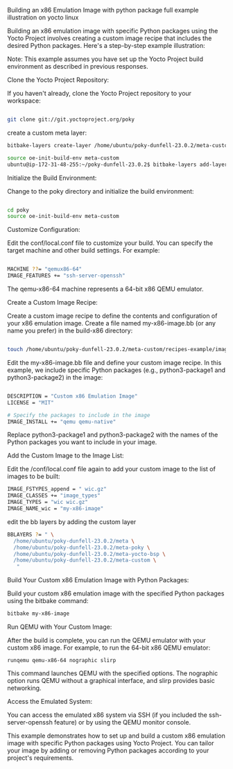 Building an x86 Emulation Image with python package  full example illustration on yocto linux

Building an x86 emulation image with specific Python packages using the Yocto Project involves creating a custom image recipe that includes the desired Python packages. Here's a step-by-step example illustration:

Note: This example assumes you have set up the Yocto Project build environment as described in previous responses.

Clone the Yocto Project Repository:

If you haven't already, clone the Yocto Project repository to your workspace:

```bash

git clone git://git.yoctoproject.org/poky
```





create a custom meta layer:

```bash
bitbake-layers create-layer /home/ubuntu/poky-dunfell-23.0.2/meta-custom

source oe-init-build-env meta-custom
ubuntu@ip-172-31-48-255:~/poky-dunfell-23.0.2$ bitbake-layers add-layer /home/ubuntu/poky-dunfell-23.0.2/meta-custom
```

Initialize the Build Environment:

Change to the poky directory and initialize the build environment:

```bash

cd poky
source oe-init-build-env meta-custom
```


Customize Configuration:

Edit the conf/local.conf file  to customize your build. You can specify the target machine and other build settings. For example:

```bash

MACHINE ??= "qemux86-64"
IMAGE_FEATURES += "ssh-server-openssh"
```

The qemu-x86-64 machine represents a 64-bit x86 QEMU emulator.

Create a Custom Image Recipe:

Create a custom image recipe to define the contents and configuration of your x86 emulation image. Create a file named my-x86-image.bb (or any name you prefer) in the build-x86 directory:

```bash

touch /home/ubuntu/poky-dunfell-23.0.2/meta-custom/recipes-example/images/my-x86-image.bb
```

Edit the my-x86-image.bb file and define your custom image recipe. In this example, we include specific Python packages (e.g., python3-package1 and python3-package2) in the image:

```bash

DESCRIPTION = "Custom x86 Emulation Image"
LICENSE = "MIT"

# Specify the packages to include in the image
IMAGE_INSTALL += "qemu qemu-native"

```

Replace python3-package1 and python3-package2 with the names of the Python packages you want to include in your image.

Add the Custom Image to the Image List:

Edit the /conf/local.conf file again to add your custom image to the list of images to be built:

```bash
IMAGE_FSTYPES_append = " wic.gz"
IMAGE_CLASSES += "image_types"
IMAGE_TYPES = "wic wic.gz"
IMAGE_NAME_wic = "my-x86-image"
```
edit the bb layers by adding the custom layer
```bash
BBLAYERS ?= " \
  /home/ubuntu/poky-dunfell-23.0.2/meta \
  /home/ubuntu/poky-dunfell-23.0.2/meta-poky \
  /home/ubuntu/poky-dunfell-23.0.2/meta-yocto-bsp \
  /home/ubuntu/poky-dunfell-23.0.2/meta-custom \
   "
   ```
Build Your Custom x86 Emulation Image with Python Packages:

Build your custom x86 emulation image with the specified Python packages using the bitbake command:

```bash
bitbake my-x86-image
```

Run QEMU with Your Custom Image:

After the build is complete, you can run the QEMU emulator with your custom x86 image. For example, to run the 64-bit x86 QEMU emulator:

```
runqemu qemu-x86-64 nographic slirp
```

This command launches QEMU with the specified options. The nographic option runs QEMU without a graphical interface, and slirp provides basic networking.

Access the Emulated System:

You can access the emulated x86 system via SSH (if you included the ssh-server-openssh feature) or by using the QEMU monitor console.

This example demonstrates how to set up and build a custom x86 emulation image with specific Python packages using Yocto Project. You can tailor your image by adding or removing Python packages according to your project's requirements.


